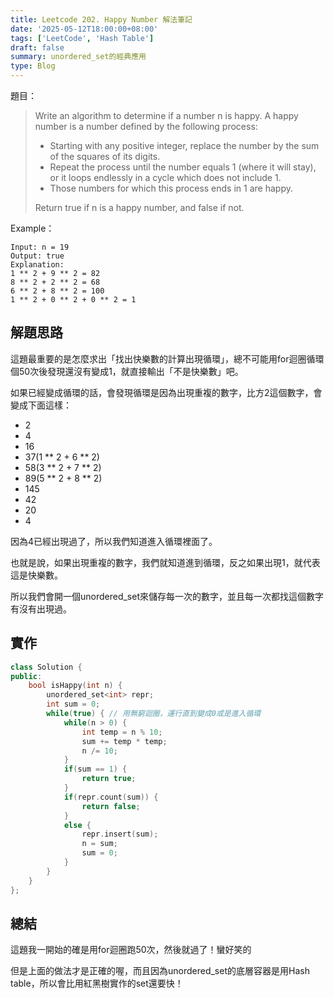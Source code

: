```yaml
---
title: Leetcode 202. Happy Number 解法筆記
date: '2025-05-12T18:00:00+08:00'
tags: ['LeetCode', 'Hash Table']
draft: false
summary: unordered_set的經典應用
type: Blog
---
```

題目：
> Write an algorithm to determine if a number n is happy.
A happy number is a number defined by the following process:
> - Starting with any positive integer, replace the number by the sum of the squares of its digits.
> - Repeat the process until the number equals 1 (where it will stay), or it loops endlessly in a cycle which does not include 1.
> - Those numbers for which this process ends in 1 are happy.
> 
> Return true if n is a happy number, and false if not.


Example：
```
Input: n = 19
Output: true
Explanation:
1 ** 2 + 9 ** 2 = 82
8 ** 2 + 2 ** 2 = 68
6 ** 2 + 8 ** 2 = 100
1 ** 2 + 0 ** 2 + 0 ** 2 = 1
```
## 解題思路

這題最重要的是怎麼求出「找出快樂數的計算出現循環」，總不可能用for迴圈循環個50次後發現還沒有變成1，就直接輸出「不是快樂數」吧。

如果已經變成循環的話，會發現循環是因為出現重複的數字，比方2這個數字，會變成下面這樣：

- 2
- 4
- 16
- 37(1 ** 2 + 6 ** 2)
- 58(3 ** 2 + 7 ** 2)
- 89(5 ** 2 + 8 ** 2)
- 145
- 42
- 20
- 4

因為4已經出現過了，所以我們知道進入循環裡面了。

也就是說，如果出現重複的數字，我們就知道進到循環，反之如果出現1，就代表這是快樂數。

所以我們會開一個unordered_set來儲存每一次的數字，並且每一次都找這個數字有沒有出現過。

## 實作

```cpp
class Solution {
public:
    bool isHappy(int n) {
        unordered_set<int> repr;
        int sum = 0;
        while(true) { // 用無窮迴圈，運行直到變成0或是進入循環
            while(n > 0) {
                int temp = n % 10;
                sum += temp * temp;
                n /= 10;
            }
            if(sum == 1) {
                return true;
            }
            if(repr.count(sum)) {
                return false;
            }
            else {
                repr.insert(sum);
                n = sum;
                sum = 0;
            }
        }
    }
};
```


## 總結

這題我一開始的確是用for迴圈跑50次，然後就過了！蠻好笑的

但是上面的做法才是正確的喔，而且因為unordered_set的底層容器是用Hash table，所以會比用紅黑樹實作的set還要快！